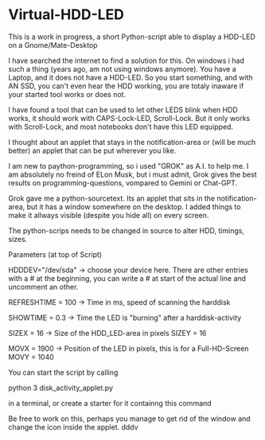 # Virtual-HDD-LED
This is a work in progress, a short Python-script able to display a HDD-LED on a Gnome/Mate-Desktop

I have searched the internet to find a solution for this. On windows i had such a thing (years ago, am not using windows anymore).
You have a Laptop, and it does not have a HDD-LED. So you start something, and with AN SSD, you can't even hear the HDD working, you are totaly inaware if your started tool works or does not.

I have found a tool that can be used to let other LEDS blink when HDD works, it should work with CAPS-Lock-LED, Scroll-Lock. But it only works with Scroll-Lock, and most notebooks don't have this LED equipped.

I thought about an applet that stays in the notification-area or (will be much better) an applet that can be put wherever you like.

I am new to paython-programming, so i used "GROK" as A.I. to help me. I am absolutely no freind of ELon Musk, but i must admit, Grok gives the best results on programming-questions, vompared to Gemini or Chat-GPT.

Grok gave me a python-sourcetext. Its an applet that sits in the notification-area, but it has a window somewhere on the desktop. 
I added things to make it allways visible (despite you hide all) on every screen.

The python-scrips needs to be changed in source to alter HDD, timings, sizes.

Parameters (at top of Script)

HDDDEV="/dev/sda" -> choose your device here. There are other entries with a # at the beginning, you can write a # at start of the actual line and uncomment an other.

REFRESHTIME = 100 -> Time in ms, speed of scanning the harddisk

SHOWTIME = 0.3 -> Time the LED is "burning" after a harddisk-activity

SIZEX = 16 -> Size of the HDD_LED-area in pixels
SIZEY = 16

MOVX = 1900 -> Position of the LED in pixels, this is for a Full-HD-Screen
MOVY = 1040

You can start the script by calling

python 3 disk_activity_applet.py

in a terminal, or create a starter for it containng this command

Be free to work on this, perhaps you manage to get rid of the window and change the icon inside the applet.
dddv
